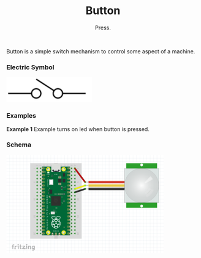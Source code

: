 <div align="center">
  <h1> Button </h1>
  <p> Press. </p>
</div>  
<br/>

Button  is a simple switch mechanism to control some aspect of a machine. 

### Electric Symbol

<img src="https://github.com/psp515/MicroPico/blob/main/images/button/button.png" alt="symbol" height=64/>

### Examples

**Example 1**
Example turns on led when button is pressed.

### Schema
<img src="https://github.com/psp515/MicroPico/blob/main/images/pir/pir_schema.png" alt="symbol" height=256/>
